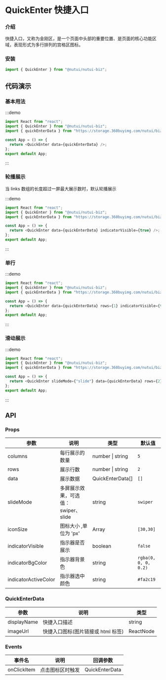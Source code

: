 # QuickEnter 快捷入口

### 介绍

快捷入口，又称为金刚区，是一个页面中头部的重要位置、是页面的核心功能区域，表现形式为多行排列的宫格区图标。

### 安装

```javascript
import { QuickEnter } from "@nutui/nutui-biz";
```

## 代码演示

### 基本用法

:::demo

```ts
import React from "react";
import { QuickEnter } from "@nutui/nutui-biz";
import { quickEnterData } from "https://storage.360buyimg.com/nutui/biz/static/quick-enter-data.js";

const App = () => {
  return <QuickEnter data={quickEnterData} />;
};
export default App;
```

:::

### 轮播展示

当 links 数组的长度超过一屏最大展示数时，默认轮播展示

:::demo

```ts
import React from "react";
import { QuickEnter } from "@nutui/nutui-biz";
import { quickEnterData } from "https://storage.360buyimg.com/nutui/biz/static/quick-enter-data.js";

const App = () => {
  return <QuickEnter data={quickEnterData} indicatorVisible={true} />;
};
export default App;
```

:::

### 单行

:::demo

```ts
import React from "react";
import { QuickEnter } from "@nutui/nutui-biz";
import { quickEnterData } from "https://storage.360buyimg.com/nutui/biz/static/quick-enter-data.js";

const App = () => {
  return <QuickEnter data={quickEnterData} rows={1} indicatorVisible={true} />;
};
export default App;
```

:::

### 滑动展示

:::demo

```ts
import React from "react";
import { QuickEnter } from "@nutui/nutui-biz";
import { quickEnterData } from "https://storage.360buyimg.com/nutui/biz/static/quick-enter-data.js";

const App = () => {
  return <QuickEnter slideMode={"slide"} data={quickEnterData} rows={2} />;
};
export default App;
```

:::

## API

### Props

| 参数                 | 说明                                | 类型             | 默认值               |
| -------------------- | ----------------------------------- | ---------------- | -------------------- |
| columns              | 每行展示的数量                      | number \| string | `5`                  |
| rows                 | 展示行数                            | number \| string | `2`                  |
| data                 | 展示数据                            | QuickEnterData[] | `[]`                 |
| slideMode            | 多屏展示效果，可选值：swiper、slide | string           | `swiper`             |
| iconSize             | 图标大小 ,单位为 'px'               | Array            | `[30,30]`            |
| indicatorVisible     | 指示器是否展示                      | boolean          | `false`              |
| indicatorBgColor     | 指示器背景色                        | string           | `rgba(0, 0, 0, 0.2)` |
| indicatorActiveColor | 指示器选中颜色                      | string           | `#fa2c19`            |

### QuickEnterData

| 参数        | 说明                               | 类型      |
| ----------- | ---------------------------------- | --------- |
| displayName | 快捷入口描述                       | string    |
| imageUrl    | 快捷入口图标(图片链接或 html 标签) | ReactNode |

### Events

| 事件名      | 说明             | 回调参数       |
| ----------- | ---------------- | -------------- |
| onClickItem | 点击图标区时触发 | QuickEnterData |
